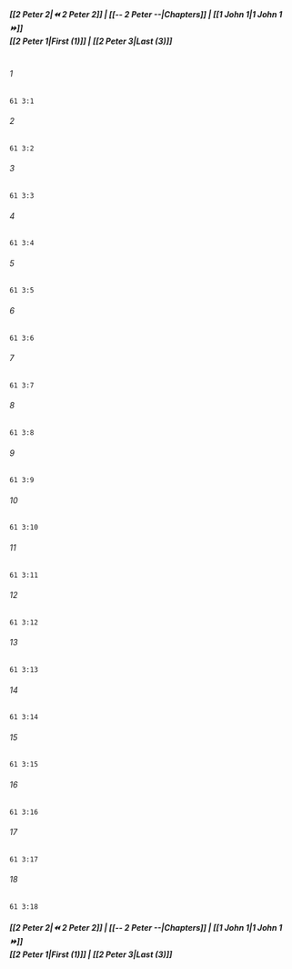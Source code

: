 
##### **[[2 Peter 2|⏪ 2 Peter 2]] | [[-- 2 Peter --|Chapters]] | [[1 John 1|1 John 1 ⏩]]**<br>**[[2 Peter 1|First (1)]] | [[2 Peter 3|Last (3)]]**<br><br>

###### 1
``` verse
61 3:1
```
###### 2
``` verse
61 3:2
```
###### 3
``` verse
61 3:3
```
###### 4
``` verse
61 3:4
```
###### 5
``` verse
61 3:5
```
###### 6
``` verse
61 3:6
```
###### 7
``` verse
61 3:7
```
###### 8
``` verse
61 3:8
```
###### 9
``` verse
61 3:9
```
###### 10
``` verse
61 3:10
```
###### 11
``` verse
61 3:11
```
###### 12
``` verse
61 3:12
```
###### 13
``` verse
61 3:13
```
###### 14
``` verse
61 3:14
```
###### 15
``` verse
61 3:15
```
###### 16
``` verse
61 3:16
```
###### 17
``` verse
61 3:17
```
###### 18
``` verse
61 3:18
```

##### **[[2 Peter 2|⏪ 2 Peter 2]] | [[-- 2 Peter --|Chapters]] | [[1 John 1|1 John 1 ⏩]]**<br>**[[2 Peter 1|First (1)]] | [[2 Peter 3|Last (3)]]**
